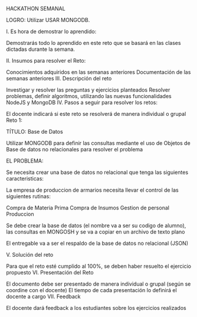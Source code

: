 HACKATHON SEMANAL

LOGRO: Utilizar USAR MONGODB.

I. Es hora de demostrar lo aprendido:

Demostrarás todo lo aprendido en este reto que se basará en las clases dictadas durante la semana.

II. Insumos para resolver el Reto:

Conocimientos adquiridos en las semanas anteriores
Documentación de las semanas anteriores
III. Descripción del reto

Investigar y resolver las preguntas y ejercicios planteados
Resolver problemas, definir algoritmos, utilizando las nuevas funcionalidades NodeJS y MongoDB
IV. Pasos a seguir para resolver los retos:

El docente indicará si este reto se resolverá de manera individual o grupal
Reto 1:

TÍTULO: Base de Datos

Utilizar MONGODB para definir las consultas mediante el uso de Objetos de Base de datos no relacionales para resolver el problema

EL PROBLEMA:

Se necesita crear una base de datos no relacional que tenga las siguientes caracteristicas:

La empresa de produccion de armarios necesita llevar el control de las siguientes rutinas:

Compra de Materia Prima
Compra de Insumos
Gestion de personal
Produccion


Se debe crear la base de datos (el nombre va a ser su codigo de alumno), las consultas en MONGOSH y se va a copiar en un archivo de texto plano

El entregable va a ser el respaldo de la base de datos no relacional (JSON)

V. Solución del reto

Para que el reto esté cumplido al 100%, se deben haber resuelto el ejercicio propuesto
VI. Presentación del Reto

El documento debe ser presentado de manera individual o grupal (según se coordine con el docente)
El tiempo de cada presentación lo definirá el docente a cargo
VII. Feedback

El docente dará feedback a los estudiantes sobre los ejercicios realizados